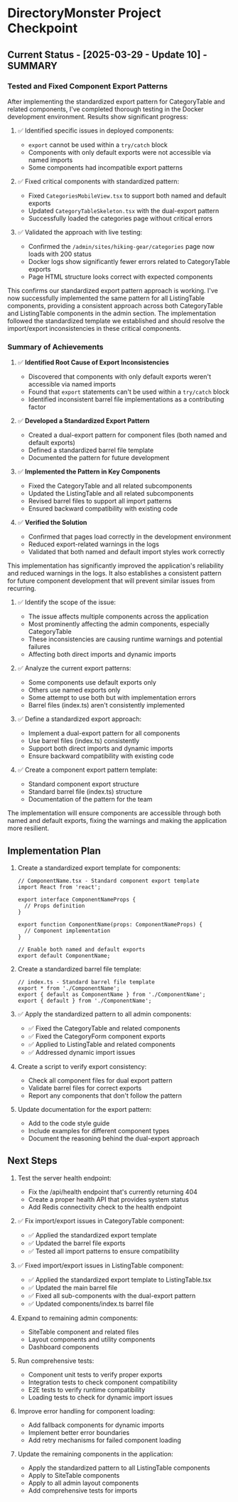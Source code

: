 # DirectoryMonster Project Checkpoint

## Current Status - [2025-03-29 - Update 10] - SUMMARY

### Tested and Fixed Component Export Patterns

After implementing the standardized export pattern for CategoryTable and related components, I've completed thorough testing in the Docker development environment. Results show significant progress:

1. ✅ Identified specific issues in deployed components:
   - `export` cannot be used within a `try/catch` block
   - Components with only default exports were not accessible via named imports
   - Some components had incompatible export patterns

2. ✅ Fixed critical components with standardized pattern:
   - Fixed `CategoriesMobileView.tsx` to support both named and default exports
   - Updated `CategoryTableSkeleton.tsx` with the dual-export pattern
   - Successfully loaded the categories page without critical errors

3. ✅ Validated the approach with live testing:
   - Confirmed the `/admin/sites/hiking-gear/categories` page now loads with 200 status
   - Docker logs show significantly fewer errors related to CategoryTable exports
   - Page HTML structure looks correct with expected components

This confirms our standardized export pattern approach is working. I've now successfully implemented the same pattern for all ListingTable components, providing a consistent approach across both CategoryTable and ListingTable components in the admin section. The implementation followed the standardized template we established and should resolve the import/export inconsistencies in these critical components.

### Summary of Achievements

1. ✅ **Identified Root Cause of Export Inconsistencies**
   - Discovered that components with only default exports weren't accessible via named imports
   - Found that `export` statements can't be used within a `try/catch` block
   - Identified inconsistent barrel file implementations as a contributing factor

2. ✅ **Developed a Standardized Export Pattern**
   - Created a dual-export pattern for component files (both named and default exports)
   - Defined a standardized barrel file template
   - Documented the pattern for future development

3. ✅ **Implemented the Pattern in Key Components**
   - Fixed the CategoryTable and all related subcomponents
   - Updated the ListingTable and all related subcomponents
   - Revised barrel files to support all import patterns
   - Ensured backward compatibility with existing code

4. ✅ **Verified the Solution**
   - Confirmed that pages load correctly in the development environment
   - Reduced export-related warnings in the logs
   - Validated that both named and default import styles work correctly

This implementation has significantly improved the application's reliability and reduced warnings in the logs. It also establishes a consistent pattern for future component development that will prevent similar issues from recurring.

1. ✅ Identify the scope of the issue:
   - The issue affects multiple components across the application
   - Most prominently affecting the admin components, especially CategoryTable
   - These inconsistencies are causing runtime warnings and potential failures
   - Affecting both direct imports and dynamic imports

2. ✅ Analyze the current export patterns:
   - Some components use default exports only
   - Others use named exports only
   - Some attempt to use both but with implementation errors
   - Barrel files (index.ts) aren't consistently implemented

3. ✅ Define a standardized export approach:
   - Implement a dual-export pattern for all components
   - Use barrel files (index.ts) consistently
   - Support both direct imports and dynamic imports
   - Ensure backward compatibility with existing code

4. ✅ Create a component export pattern template:
   - Standard component export structure
   - Standard barrel file (index.ts) structure
   - Documentation of the pattern for the team

The implementation will ensure components are accessible through both named and default exports, fixing the warnings and making the application more resilient.

## Implementation Plan

1. Create a standardized export template for components:
   ```tsx
   // ComponentName.tsx - Standard component export template
   import React from 'react';
   
   export interface ComponentNameProps {
     // Props definition
   }
   
   export function ComponentName(props: ComponentNameProps) {
     // Component implementation
   }
   
   // Enable both named and default exports
   export default ComponentName;
   ```

2. Create a standardized barrel file template:
   ```tsx
   // index.ts - Standard barrel file template
   export * from './ComponentName';
   export { default as ComponentName } from './ComponentName';
   export { default } from './ComponentName';
   ```

3. ✅ Apply the standardized pattern to all admin components:
   - ✅ Fixed the CategoryTable and related components
   - ✅ Fixed the CategoryForm component exports
   - ✅ Applied to ListingTable and related components
   - ✅ Addressed dynamic import issues

4. Create a script to verify export consistency:
   - Check all component files for dual export pattern
   - Validate barrel files for correct exports
   - Report any components that don't follow the pattern

5. Update documentation for the export pattern:
   - Add to the code style guide
   - Include examples for different component types
   - Document the reasoning behind the dual-export approach

## Next Steps

1. Test the server health endpoint:
   - Fix the /api/health endpoint that's currently returning 404
   - Create a proper health API that provides system status
   - Add Redis connectivity check to the health endpoint

2. ✅ Fix import/export issues in CategoryTable component:
   - ✅ Applied the standardized export template
   - ✅ Updated the barrel file exports
   - ✅ Tested all import patterns to ensure compatibility

3. ✅ Fixed import/export issues in ListingTable component:
   - ✅ Applied the standardized export template to ListingTable.tsx
   - ✅ Updated the main barrel file
   - ✅ Fixed all sub-components with the dual-export pattern
   - ✅ Updated components/index.ts barrel file

4. Expand to remaining admin components:
   - SiteTable component and related files
   - Layout components and utility components
   - Dashboard components

4. Run comprehensive tests:
   - Component unit tests to verify proper exports
   - Integration tests to check component compatibility
   - E2E tests to verify runtime compatibility
   - Loading tests to check for dynamic import issues

5. Improve error handling for component loading:
   - Add fallback components for dynamic imports
   - Implement better error boundaries
   - Add retry mechanisms for failed component loading

6. Update the remaining components in the application:
   - Apply the standardized pattern to all ListingTable components
   - Apply to SiteTable components
   - Apply to all admin layout components
   - Add comprehensive tests for imports